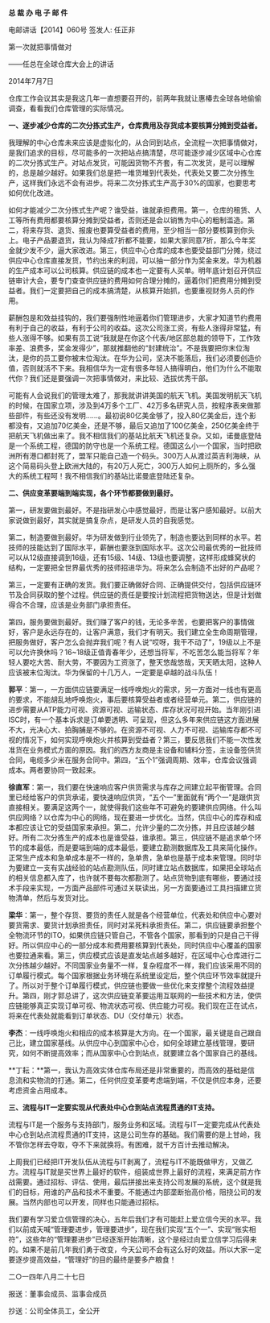 **总 裁 办 电 子 邮 件**

电邮讲话【2014】060号 签发人: 任正非



 

 

第一次就把事情做对

——任总在全球仓库大会上的讲话

2014年7月7日



仓库工作会议其实是我这几年一直想要召开的，前两年我就让惠椿去全球各地偷偷调查，看看我们仓库管理的实际情况。



**一、逐步减少仓库的二次分拣式生产，仓库费用及存货成本要核算分摊到受益者。**

我理解的中心仓库未来应该是虚拟化的，从合同到站点，全流程一次把事情做对，是我们追求的目标，尽可能多的一次把站点搞清楚，尽可能逐步减少区域中心仓库的二次分拣式生产。对站点发货，可能因货物不齐套，有二次发货，是可以理解的，总是越少越好。如果我们总是把一堆货堆到代表处，代表处又要二次分拣生产，这样我们永远不会有进步。将来二次分拣式生产高于30%的国家，也要思考如何优化改进。

如何才能减少二次分拣式生产呢？谁受益，谁就承担费用。第一，仓库的租赁、人工等所有费用都要核算分摊到受益者，否则还是会以销售为中心的粗制滥造。第二，将来存货、退货、报废也要算受益者的费用，至少相当一部分要核算到你头上。电子产品要退货，我认为降成7折都不能要，如果大家同意7折，那么今年奖金就少发不少，逼大家改进。第三，供应中心仓库的成本也要受益部门分摊，绕过供应中心仓库直接发货，节约出来的利润，可以抽一部分作为奖金来发。华为机器的生产成本可以公司核算。供应链的成本也一定要有人买单。明年底计划召开供应链审计大会，要专门查查供应链的费用如何合理分摊的，逼着你们把费用分摊到受益者。我们一定要把自己的成本搞清楚，从核算开始抓，也要重视财务人员的作用。

薪酬包是和效益挂钩的，我们要强制性地逼着你们管理进步，大家才知道节约费用有利于自己的收益，有利于公司的收益。这次公司涨工资，有些人涨得非常猛，有些人涨得不够。如果有员工说“我就是在你这个代表/地区部总裁的领导下，工作效率差、浪费多，奖金发得少”，那就推翻他的“封建统治”。不是我要把你末位淘汰，是你的员工要你被末位淘汰。在华为公司，坚决不能落后，我们必须要创造价值，否则就活不下来。我相信华为一定有很多年轻人搞得明白，他们为什么不能取代你？我们还是要强调一次把事情做对，来比较、选拔优秀干部。

可能有人会说我们的管理太难了，那我就讲讲美国的航天飞机。美国发明航天飞机的时候，在国家立项，涉及到4万多个工厂、42万多名研究人员，按程序表来做那些部件，有些还没有发明……。最初说80亿美金够了，投入80亿美金后，连个影都没有，又追加70亿美金，还是不够，最后又追加了100亿美金，250亿美金终于把航天飞机做出来了。我不相信我们的基站比航天飞机还复杂。又如，诺曼底登陆是一个系统工程，德国的防守也是一个系统工程。德国这么小一个国家，当时把欧洲所有港口都封死了，盟军只能自己造一个码头。300万人从渡过英吉利海峡，从这个简易码头登上欧洲大陆的，有20万人死亡，300万人如何上厕所的，多么强大的系统工程呵！我不相信我们的基站比诺曼底登陆还复杂。



**二、供应变革要端到端实现，各个环节都要做到最好。**

第一，研发要做到最好。不是指研发心中感觉最好，而是让客户感知最好。以前大家说做到最好，其实就是搞复杂点，是研发人员的自我感觉。

第二，制造要做到最好。华为研发做到行业领先了，制造也要达到同样的水平。若技师的技能达到了国际水平，薪酬也要涨到国际水平。这次公司最优秀的一批技师可以从12级直接调到16级，还有15级、14级、13级也要调整，这样形成蜂窝状的结构，一定要把全世界最优秀的技师招进华为。将来怎么会制造不出好的产品呢？

第三，一定要有正确的发货。我们要正确做好合同、正确提供交付，包括供应链环节及合同获取的整个过程。供应链的责任是要按计划流程把货物送达，但是计划做得合不合理，应该是业务部门承担责任。

第四，服务要做到最好。我们赚了客户的钱，无论多辛苦，也要把客户的事情做好，客户是永远存在的，让客户满意，我们才有明天。我们建立全生命周期管理，把服务做好，客户怎么会抛弃我们呢？有人说“哎呀，我干不动了”，19级以上不是可以允许换休吗？16~18级正值青春年少，还想当将军，不吃苦怎么能当将军？年轻人要吃大苦、耐大劳，不要因为工资涨了，整天悠哉悠哉，天天晒太阳，这种人应该被末位淘汰。华为保留的十几万人，一定要是卓越的战斗队伍！

**郭平**：第一，一方面供应链要满足一线呼唤炮火的需求，另一方面对一线也有更高的要求，不能胡乱地呼唤炮火，事后要核算受益者或者经营单元。第二，供应链的进步需要从ATP能力可视、资源可视、运输状态、库存状况可视开始。当年刚引进ISC时，有一个基本诉求是订单要透明、可呈现，但这么多年来供应链这方面进展不大，光决心大、拍胸脯是不够的。在资源不可视、人力不可视、运输库存都不可视的情况下，如何实现呼唤炮火并核算到受益者？第三，要反思我们不能一次性发准货在业务模式方面的原因。我们的西方友商是主设备和辅料分签，主设备签供货合同，电缆多少米在服务合同中。第四，“五个1”强调周期、效率，仓库会议强调成本。两者要协同一致起来。

**徐直军**：第一，我们要在快速响应客户供货需求与库存之间建立起平衡管理。合同里已经给客户的供货承诺，要快速响应供货，“五个一”里面就有“两个一”是跟供货直接相关。要满足这两个一，就使得我们这些年不可避免的要建供应网络。什么叫供应网络？以仓库为中心的网络，现在要进一步优化。当然，供应中心的库存和成本都应该让它的受益国家来承担。第二，允许少量的二次分拣，并且应该越少越好。所有二次分拣生产的成本也是谁受益，谁承担。第三，供应链不是追求单个环节的成本最低，而是要端到端的成本最低，要建立勘测数据库及工具来简化操作。正常生产成本和急单成本是不一样的，急单贵，急单也是基于成本来管理。同时华为要建立一支有实战经验的站点勘测队伍，同时建立站点数据库，如果把全球站点的相关信息都入库了，也许就不要每次都勘测了。站点货物到底有哪些，要通过技术手段来实现，一方面产品部件可通过关联读出，另一方面要通过工具扫描建立货物清单，然后与发货对比。

**梁华**：第一，整个存货、要货的责任人就是各个经营单位，代表处和供应中心要对要货需求、要货计划承担责任，同时对呆死料承担责任。第二，供应链要承担整个全物流环节的ITO，如果供应链只管自己，不管各个国家，那看到的只是自己干得好。所以供应中心的一部分成本和费用要核算到代表处，同时供应中心覆盖的国家也要拉通来看。第三，供应模式应该是直发站点越多越好，在区域中心仓库进行二次分拣越少越好。不同国家业务量不一样，复杂程度不一样，我们应该采用不同的订单履行模式。每个国家根据业务环境在系统里设定后，整个供应环节效率就提升了。所以对于整个订单履行模式，供应链也要做一些优化来支撑整个流程效益提升。第四，刚才郭总讲了，这次供应链变革要运用互联网的一些技术和方法，使供应链能够真正实现订单可视、物流状态可视、供应能力可视。我们现在正在试点，将来在代表处就能看到订单状态、DU（交付单元）状态。

**李杰**：一线呼唤炮火和相应的成本核算是大方向。在一个国家，最关键是自己跟自己比，建立国家基线。从供应中心到国家中心仓，如何全球建立基线管理，要研究，如何不断提高效率；而从国家中心仓到站点，就要建立各个国家自己的基线。

**丁耘：**第一，我认为高效实体仓库布局还是非常重要的，而高效的基础是信息流和实物流的打通。第二，任何供应变革要考虑端到端，不仅是供应本身，还要考虑资金占用成本。



**三、流程与****IT****一定要实现从代表处中心仓到站点流程贯通的****IT****支持。**

流程与IT是一个服务与支持部门，服务业务和区域。流程与IT一定要完成从代表处中心仓到站点流程贯通的IT支持，这是公司生存的基础。我们需要的是上甘岭，我不管你怎样去夺取，夺不下来就换将。有困难，就千方百计去推动解决。

上周我们已经把IT开发队伍从流程与IT剥离了，流程与IT不能既做甲方，又做乙方。流程与IT就是买世界上最好的软件，组装成世界上最好的流程，来满足前方作战需要。通过招标、评估、使用，最后拼接出来支持公司发展的系统，这个就是我们的目标，用谁的产品和技术不重要。不能通过内部垄断抬高价格，阻挠公司的发展。当然内部也可以开发，同样也只能通过招标。



 

 

我们要有学习爱立信管理的决心，五年后我们才有可能赶上爱立信今天的水平。我们以前成天喊“管理要进步，管理要进步”，现在我们实现“五个一”、实现“账实相符”，这些年的“管理要进步”已经逐渐开始清晰，这个是经过向爱立信学习后得来的。如果不是前几年我们勇于改变，今天公司不会有这么好的效益。所以大家一定要逐步提高效益，“管理好”的目的最终是要多产粮食！



 

 



 

 

二○一四年八月二十七日



 

 



 

 

报送：董事会成员、监事会成员

抄送：公司全体员工，全公开
